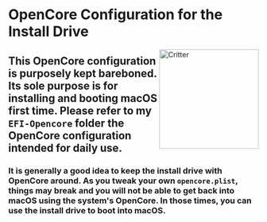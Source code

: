 ﻿# OpenCore Configuration for the Install Drive
<img align="right" src="https://i.imgur.com/u2Nukp7.png" alt="Critter" width="200">

## This OpenCore configuration is purposely kept bareboned. Its sole purpose is for installing and booting macOS first time. Please refer to my `EFI-Opencore` folder the OpenCore configuration intended for daily use.

### It is generally a good idea to keep the install drive with OpenCore around. As you tweak your own `opencore.plist`, things may break and you will not be able to get back into macOS using the system's OpenCore. In those times, you can use the install drive to boot into macOS.
